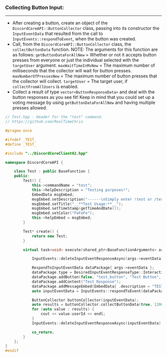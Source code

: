 
### **Collecting Button Input:**
---
- After creating a button, create an object of the `DiscordCoreAPI::ButtonCollector` class, passing into its constructor the `InputEventData` that resulted from the call to `InputEvents::respondToEvent`, when the button was created.
- Call, from the `DiscordCoreAPI::ButtonCollector` class, the `collectButtonData` function. NOTE: The arguments for this function are as follows: `getButtonDataForAllNew` = Whether or not it accepts button presses from everyone or just the individual selected with the `targetUser` argument. `maxWaitTimeInMsNew` = The maximum number of milliseconds that the collector will wait for button presses. `maxNumberOfPressesNew` = The maximum number of button presses that the collector will collect. `targetUser` = The target user, if `collectFromAllUsers` is enabled.
- Collect a result of type `vector<ButtonResponseData>` and deal with the button responses as you see fit! Keep in mind that you could set up a voting message by using `getButtonDataForAllNew` and having multiple presses allowed.
```cpp
// Test.hpp - Header for the "test" command.
// https://github.com/RealTimeChris

#pragma once

#ifndef _TEST_
#define _TEST_

#include "../DiscordCoreClient02.hpp"

namespace DiscordCoreAPI {

	class Test : public BaseFunction {
	public:
		Test() {
			this->commandName = "test";
			this->helpDescription = "Testing purposes!";
			EmbedData msgEmbed;
			msgEmbed.setDescription("------\nSimply enter !test or /test!\n------");
			msgEmbed.setTitle("__**Test Usage:**__");
			msgEmbed.setTimeStamp(getTimeAndDate());
			msgEmbed.setColor("FeFeFe");
			this->helpEmbed = msgEmbed;
		}

		Test* create() {
			return new Test;
		}

		virtual task<void> execute(shared_ptr<BaseFunctionArguments> args) {

			InputEvents::deleteInputEventResponseAsync(args->eventData).get();

			RespondToInputEventData dataPackage{ args->eventData };
			dataPackage.type = DesiredInputEventResponseType::InteractionResponse;
			dataPackage.addButton(false, "test_button", "Test Button", "✅", ButtonStyle::Danger);
			dataPackage.addContent("Test Response");
			dataPackage.addMessageEmbed(EmbedData{ .description = "TESTING!",.title = "Test Title" });
			auto inputEventData = InputEvents::respondToEvent(dataPackage);

			ButtonCollector buttonCollector(inputEventData);
			auto results = buttonCollector.collectButtonData(true, 120000, 3, getBotUser().id);
			for (auto value : results) {
				cout << value.userId << endl;
			}
			InputEvents::deleteInputEventResponseAsync(inputEventData).get();

			co_return;
		}
	};
}
#endif
```
